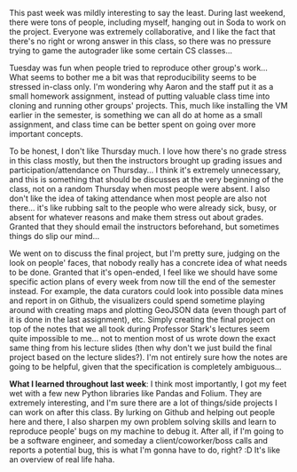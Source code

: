 This past week was mildly interesting to say the least. During last weekend, there were tons of people, 
including myself, hanging out in Soda to work on the project. Everyone was extremely collaborative, 
and I like the fact that there's no right or wrong answer in this class, so there was no pressure trying 
to game the autograder like some certain CS classes...     

Tuesday was fun when people tried to reproduce other group's work... What seems to bother me a bit was that 
reproducibility seems to be stressed in-class only. I'm wondering why Aaron and the staff put it as a small 
homework assignment, instead of putting valuable class time into cloning and running other groups' projects. 
This, much like installing the VM earlier in the semester, is something we can all do at home as a small 
assignment, and class time can be better spent on going over more important concepts.

To be honest, I don't like Thursday much. I love how there's no grade stress in this class mostly, but then 
the instructors brought up grading issues and participation/attendance on Thursday... I think it's extremely 
unnecessary, and this is something that should be discusses at the very beginning of the class, not on a 
random Thursday when most people were absent. I also don't like the idea of taking attendance when most 
people are also not there... it's like rubbing salt to the people who were already sick, busy, or absent for 
whatever reasons and make them stress out about grades. Granted that they should email the instructors 
beforehand, but sometimes things do slip our mind...

We went on to discuss the final project, but I'm pretty sure, judging on the look on people' faces, 
that nobody really has a concrete idea of what needs to be done. Granted that it's open-ended, I feel like 
we should have some specific action plans of every week from now till the end of the semester instead. For 
example, the data curators could look into possible data mines and report in on Github, the visualizers could 
spend sometime playing around with creating maps and plotting GeoJSON data (even though part of it is done in 
the last assignment), etc. Simply creating the final project on top of the notes that we all took during 
Professor Stark's lectures seem quite impossible to me... not to mention most of us wrote down the exact same 
thing from his lecture slides (then why don't we just build the final project based on the lecture slides?). 
I'm not entirely sure how the notes are going to be helpful, given that the specification is completely 
ambiguous...

**What I learned throughout last week**: I think most importantly, I got my feet wet with a few new Python libraries 
like Pandas and Folium. They are extremely interesting, and I'm sure there are a lot of things/side projects I 
can work on after this class. By lurking on Github and helping out people here and there, I also sharpen my own 
problem solving skills and learn to reproduce people' bugs on my machine to debug it. After all, if I'm going to 
be a software engineer, and someday a client/coworker/boss calls and reports a potential bug, this is what I'm 
gonna have to do, right? :D It's like an overview of real life haha.
